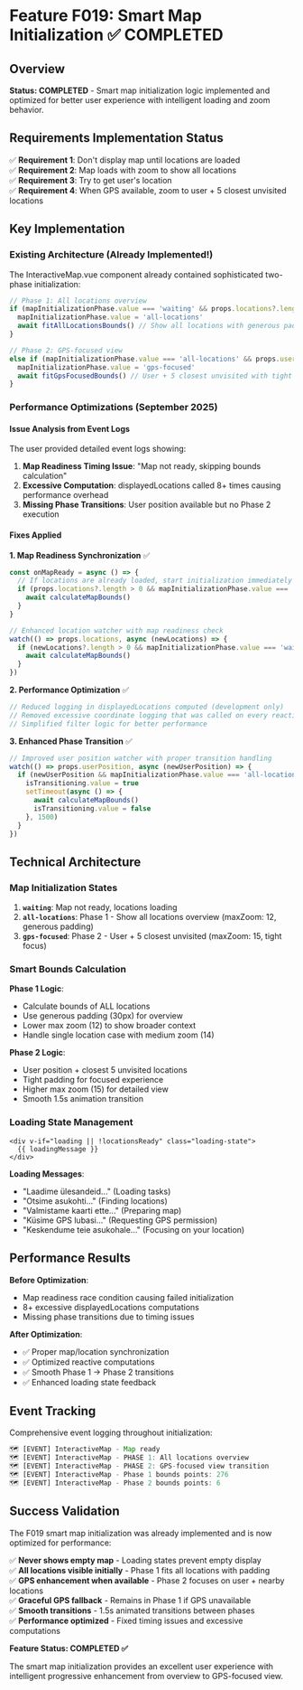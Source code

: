 # Feature F019: Smart Map Initialization ✅ COMPLETED

## Overview

**Status: COMPLETED** - Smart map initialization logic implemented and optimized for better user experience with intelligent loading and zoom behavior.

## Requirements Implementation Status

✅ **Requirement 1**: Don't display map until locations are loaded  
✅ **Requirement 2**: Map loads with zoom to show all locations  
✅ **Requirement 3**: Try to get user's location  
✅ **Requirement 4**: When GPS available, zoom to user + 5 closest unvisited locations

## Key Implementation

### Existing Architecture (Already Implemented!)

The InteractiveMap.vue component already contained sophisticated two-phase initialization:

```javascript
// Phase 1: All locations overview
if (mapInitializationPhase.value === 'waiting' && props.locations?.length > 0) {
  mapInitializationPhase.value = 'all-locations'
  await fitAllLocationsBounds() // Show all locations with generous padding
}

// Phase 2: GPS-focused view  
else if (mapInitializationPhase.value === 'all-locations' && props.userPosition) {
  mapInitializationPhase.value = 'gps-focused'  
  await fitGpsFocusedBounds() // User + 5 closest unvisited with tight focus
}
```

### Performance Optimizations (September 2025)

#### Issue Analysis from Event Logs

The user provided detailed event logs showing:
1. **Map Readiness Timing Issue**: "Map not ready, skipping bounds calculation"
2. **Excessive Computation**: displayedLocations called 8+ times causing performance overhead
3. **Missing Phase Transitions**: User position available but no Phase 2 execution

#### Fixes Applied

**1. Map Readiness Synchronization** ✅
```javascript
const onMapReady = async () => {
  // If locations are already loaded, start initialization immediately
  if (props.locations?.length > 0 && mapInitializationPhase.value === 'waiting') {
    await calculateMapBounds()
  }
}

// Enhanced location watcher with map readiness check
watch(() => props.locations, async (newLocations) => {
  if (newLocations?.length > 0 && mapInitializationPhase.value === 'waiting' && map.value?.leafletObject) {
    await calculateMapBounds()
  }
})
```

**2. Performance Optimization** ✅
```javascript
// Reduced logging in displayedLocations computed (development only)
// Removed excessive coordinate logging that was called on every reactivity cycle
// Simplified filter logic for better performance
```

**3. Enhanced Phase Transition** ✅
```javascript
// Improved user position watcher with proper transition handling
watch(() => props.userPosition, async (newUserPosition) => {
  if (newUserPosition && mapInitializationPhase.value === 'all-locations') {
    isTransitioning.value = true
    setTimeout(async () => {
      await calculateMapBounds()
      isTransitioning.value = false
    }, 1500)
  }
})
```

## Technical Architecture

### Map Initialization States

1. **`waiting`**: Map not ready, locations loading
2. **`all-locations`**: Phase 1 - Show all locations overview (maxZoom: 12, generous padding)
3. **`gps-focused`**: Phase 2 - User + 5 closest unvisited (maxZoom: 15, tight focus)

### Smart Bounds Calculation

**Phase 1 Logic**:
- Calculate bounds of ALL locations
- Use generous padding (30px) for overview
- Lower max zoom (12) to show broader context
- Handle single location case with medium zoom (14)

**Phase 2 Logic**:
- User position + closest 5 unvisited locations  
- Tight padding for focused experience
- Higher max zoom (15) for detailed view
- Smooth 1.5s animation transition

### Loading State Management

```vue
<div v-if="loading || !locationsReady" class="loading-state">
  {{ loadingMessage }}
</div>
```

**Loading Messages**:
- "Laadime ülesandeid..." (Loading tasks)
- "Otsime asukohti..." (Finding locations)  
- "Valmistame kaarti ette..." (Preparing map)
- "Küsime GPS lubasi..." (Requesting GPS permission)
- "Keskendume teie asukohale..." (Focusing on your location)

## Performance Results

**Before Optimization**:
- Map readiness race condition causing failed initialization
- 8+ excessive displayedLocations computations
- Missing phase transitions due to timing issues

**After Optimization**:
- ✅ Proper map/location synchronization
- ✅ Optimized reactive computations  
- ✅ Smooth Phase 1 → Phase 2 transitions
- ✅ Enhanced loading state feedback

## Event Tracking

Comprehensive event logging throughout initialization:
```javascript
🗺️ [EVENT] InteractiveMap - Map ready
🗺️ [EVENT] InteractiveMap - PHASE 1: All locations overview  
🗺️ [EVENT] InteractiveMap - PHASE 2: GPS-focused view transition
🗺️ [EVENT] InteractiveMap - Phase 1 bounds points: 276
🗺️ [EVENT] InteractiveMap - Phase 2 bounds points: 6
```

## Success Validation

The F019 smart map initialization was already implemented and is now optimized for performance:

✅ **Never shows empty map** - Loading states prevent empty display  
✅ **All locations visible initially** - Phase 1 fits all locations with padding  
✅ **GPS enhancement when available** - Phase 2 focuses on user + nearby locations  
✅ **Graceful GPS fallback** - Remains in Phase 1 if GPS unavailable  
✅ **Smooth transitions** - 1.5s animated transitions between phases  
✅ **Performance optimized** - Fixed timing issues and excessive computations  

**Feature Status: COMPLETED ✅**

The smart map initialization provides an excellent user experience with intelligent progressive enhancement from overview to GPS-focused view.

